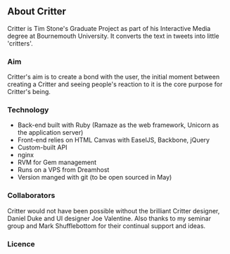 ## About Critter
Critter is Tim Stone's Graduate Project as part of his Interactive Media degree at Bournemouth University. It converts the text in tweets into little 'critters'.

### Aim
Critter's aim is to create a bond with the user, the initial moment between creating a Critter and seeing people's reaction to it is the core purpose for Critter's being.

### Technology

* Back-end built with Ruby (Ramaze as the web framework, Unicorn as the application server)
* Front-end relies on HTML Canvas with EaselJS, Backbone, jQuery
* Custom-built API
* nginx
* RVM for Gem management
* Runs on a VPS from Dreamhost
* Version manged with git (to be open sourced in May)

### Collaborators
Critter would not have been possible without the brilliant Critter designer, Daniel Duke and UI designer Joe Valentine. Also thanks to my seminar group and Mark Shufflebottom for their continual support and ideas.

### Licence